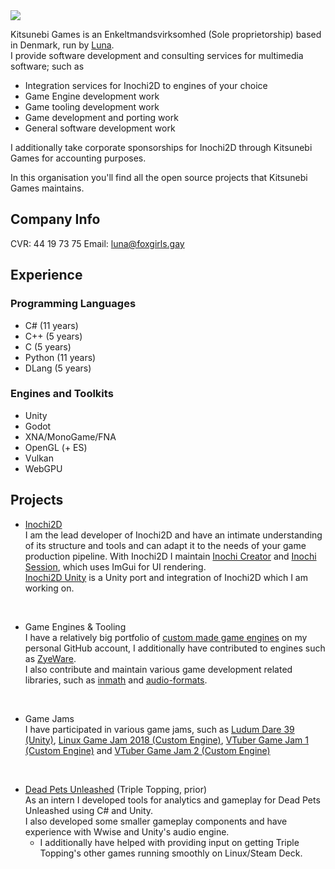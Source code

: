 
<image src="https://github.com/KitsunebiGames/.github/blob/main/kitsunebi-games-logo.svg" />

Kitsunebi Games is an Enkeltmandsvirksomhed (Sole proprietorship) based in Denmark, run by [Luna](https://github.com/LunaTheFoxgirl).  
I provide software development and consulting services for multimedia software; such as
 * Integration services for Inochi2D to engines of your choice
 * Game Engine development work
 * Game tooling development work
 * Game development and porting work
 * General software development work

I additionally take corporate sponsorships for Inochi2D through Kitsunebi Games for accounting purposes.

In this organisation you'll find all the open source projects that Kitsunebi Games maintains.

## Company Info
CVR: 44 19 73 75
Email: luna@foxgirls.gay

## Experience
### Programming Languages
 * C# (11 years)
 * C++ (5 years)
 * C (5 years)
 * Python (11 years)
 * DLang (5 years)

### Engines and Toolkits
 * Unity
 * Godot
 * XNA/MonoGame/FNA
 * OpenGL (+ ES)
 * Vulkan
 * WebGPU

## Projects
 * [Inochi2D](https://inochi2d.com)  
   I am the lead developer of Inochi2D and have an intimate understanding of its structure and tools and can adapt it to the needs of your game production pipeline.
   With Inochi2D I maintain [Inochi Creator](https://github.com/Inochi2D/inochi-creator) and [Inochi Session](https://github.com/Inochi2D/inochi-session), which uses ImGui for UI rendering.  
   [Inochi2D Unity](https://github.com/Inochi2D/com.inochi2d.inochi2d-unity) is a Unity port and integration of Inochi2D which I am working on.

&nbsp;

 * Game Engines & Tooling  
   I have a relatively big portfolio of [custom made game engines](https://github.com/LunaTheFoxgirl/vtjam-engine) on my personal GitHub account, I additionally have contributed to engines such as [ZyeWare](https://github.com/zyebytevt/zyeware).  
   I also contribute and maintain various game development related libraries, such as [inmath](https://code.dlang.org/packages/inmath) and [audio-formats](https://code.dlang.org/packages/audio-formats).

&nbsp;

 * Game Jams  
   I have participated in various game jams, such as [Ludum Dare 39 (Unity)](https://ldjam.com/events/ludum-dare/39/rootemergency), [Linux Game Jam 2018 (Custom Engine)](https://itch.io/jam/linux-game-jam-2018/rate/245195), [VTuber Game Jam 1 (Custom Engine)](https://lunafoxgirlvt.itch.io/danmaku-1) and [VTuber Game Jam 2 (Custom Engine)](https://nethyr-ai.itch.io/behind-masked-hearts)

&nbsp;

 * [Dead Pets Unleashed](https://store.steampowered.com/app/1851720/Dead_Pets_Unleashed/) (Triple Topping, prior)  
     As an intern I developed tools for analytics and gameplay for Dead Pets Unleashed using C# and Unity.  
     I also developed some smaller gameplay components and have experience with Wwise and Unity's audio engine.
   * I additionally have helped with providing input on getting Triple Topping's other games running smoothly on Linux/Steam Deck.
